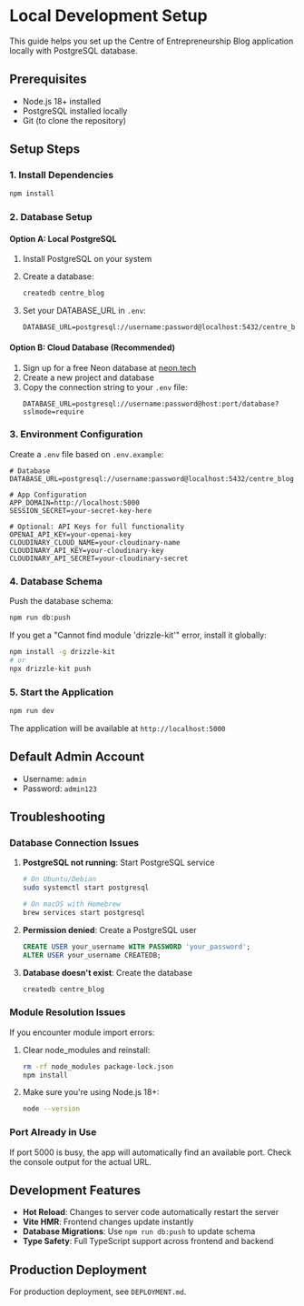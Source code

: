 # Local Development Setup

This guide helps you set up the Centre of Entrepreneurship Blog application locally with PostgreSQL database.

## Prerequisites

- Node.js 18+ installed
- PostgreSQL installed locally
- Git (to clone the repository)

## Setup Steps

### 1. Install Dependencies

```bash
npm install
```

### 2. Database Setup

#### Option A: Local PostgreSQL
1. Install PostgreSQL on your system
2. Create a database:
   ```bash
   createdb centre_blog
   ```

3. Set your DATABASE_URL in `.env`:
   ```env
   DATABASE_URL=postgresql://username:password@localhost:5432/centre_blog
   ```

#### Option B: Cloud Database (Recommended)
1. Sign up for a free Neon database at [neon.tech](https://neon.tech)
2. Create a new project and database
3. Copy the connection string to your `.env` file:
   ```env
   DATABASE_URL=postgresql://username:password@host:port/database?sslmode=require
   ```

### 3. Environment Configuration

Create a `.env` file based on `.env.example`:

```env
# Database
DATABASE_URL=postgresql://username:password@localhost:5432/centre_blog

# App Configuration
APP_DOMAIN=http://localhost:5000
SESSION_SECRET=your-secret-key-here

# Optional: API Keys for full functionality
OPENAI_API_KEY=your-openai-key
CLOUDINARY_CLOUD_NAME=your-cloudinary-name
CLOUDINARY_API_KEY=your-cloudinary-key
CLOUDINARY_API_SECRET=your-cloudinary-secret
```

### 4. Database Schema

Push the database schema:

```bash
npm run db:push
```

If you get a "Cannot find module 'drizzle-kit'" error, install it globally:

```bash
npm install -g drizzle-kit
# or
npx drizzle-kit push
```

### 5. Start the Application

```bash
npm run dev
```

The application will be available at `http://localhost:5000`

## Default Admin Account

- Username: `admin`
- Password: `admin123`

## Troubleshooting

### Database Connection Issues

1. **PostgreSQL not running**: Start PostgreSQL service
   ```bash
   # On Ubuntu/Debian
   sudo systemctl start postgresql
   
   # On macOS with Homebrew
   brew services start postgresql
   ```

2. **Permission denied**: Create a PostgreSQL user
   ```sql
   CREATE USER your_username WITH PASSWORD 'your_password';
   ALTER USER your_username CREATEDB;
   ```

3. **Database doesn't exist**: Create the database
   ```bash
   createdb centre_blog
   ```

### Module Resolution Issues

If you encounter module import errors:

1. Clear node_modules and reinstall:
   ```bash
   rm -rf node_modules package-lock.json
   npm install
   ```

2. Make sure you're using Node.js 18+:
   ```bash
   node --version
   ```

### Port Already in Use

If port 5000 is busy, the app will automatically find an available port. Check the console output for the actual URL.

## Development Features

- **Hot Reload**: Changes to server code automatically restart the server
- **Vite HMR**: Frontend changes update instantly
- **Database Migrations**: Use `npm run db:push` to update schema
- **Type Safety**: Full TypeScript support across frontend and backend

## Production Deployment

For production deployment, see `DEPLOYMENT.md`.